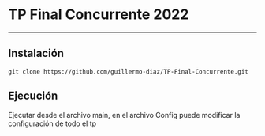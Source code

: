# TP Final Concurrente 2022
***
## Instalación 
```
git clone https://github.com/guillermo-diaz/TP-Final-Concurrente.git
```

## Ejecución
Ejecutar desde el archivo main, en el archivo Config puede modificar la configuración de todo el tp
